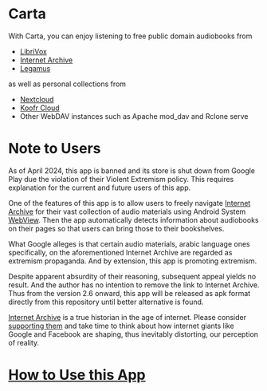 # Carta

With Carta, you can enjoy listening to free public domain audiobooks from

- [LibriVox](https://librivox.org/)
- [Internet Archive](https://archive.org)
- [Legamus](https://legamus.eu)

as well as personal collections from 

- [Nextcloud](https://nextcloud.com)
- [Koofr Cloud](https://koofr.eu)
- Other WebDAV instances such as Apache mod_dav and Rclone serve

# Note to Users

As of April 2024, this app is banned and its store is shut down from Google Play due the violation of their Violent Extremism policy. This requires explanation for the current and future users of this app.

One of the features of this app is to allow users to freely navigate [Internet Archive](https://archive.org/) for their vast collection of audio materials using Android System [WebView](https://en.wikipedia.org/wiki/WebView). Then the app automatically detects information about audiobooks on their pages so that users can bring those to their bookshelves.

What Google alleges is that certain audio materials, arabic language ones specifically, on the aforementioned Internet Archive are regarded as extremism propaganda. And by extension, this app is promoting extremism.

Despite apparent absurdity of their reasoning, subsequent appeal yields no result. And the author has no intention to remove the link to Internet Archive. Thus from the version 2.6 onward, this app will be released as apk format directly from this repository until better alternative is found.

[Internet Archive](https://archive.org/) is a true historian in the age of internet. Please consider [supporting them](https://archive.org/donate?origin=iawww-TopNavDonateButton) and take time to think about how internet giants like Google and Facebook are shaping, thus inevitably distorting, our perception of reality.

# [How to Use this App](https://innomatica.github.io/carta/manual/)
